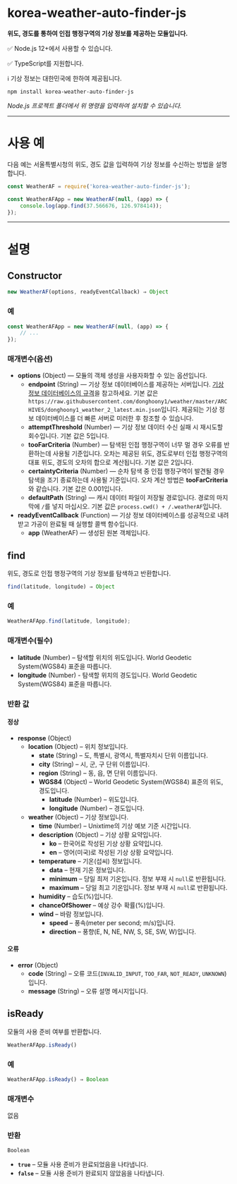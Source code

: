 # korea-weather-auto-finder-js
**위도, 경도를 통하여 인접 행정구역의 기상 정보를 제공하는 모듈입니다.**

✅ Node.js 12+에서 사용할 수 있습니다.

✅ TypeScript를 지원합니다.

ℹ️ 기상 정보는 대한민국에 한하여 제공됩니다.

```
npm install korea-weather-auto-finder-js
```
*Node.js 프로젝트 폴더에서 위 명령을 입력하여 설치할 수 있습니다.*

----

# 사용 예
다음 예는 서울특별시청의 위도, 경도 값을 입력하여 기상 정보를 수신하는 방법을 설명합니다.

```js
const WeatherAF = require('korea-weather-auto-finder-js');

const WeatherAFApp = new WeatherAF(null, (app) => {
    console.log(app.find(37.566676, 126.978414));
});
```

----

# 설명
## Constructor
```js
new WeatherAF(options, readyEventCallback) ⇒ Object
```

### 예
```js
const WeatherAFApp = new WeatherAF(null, (app) => {
    // ...
});
```

### 매개변수(옵션)
- **options** (Object) — 모듈의 객체 생성을 사용자화할 수 있는 옵션입니다.
    - **endpoint** (String) — 기상 정보 데이터베이스를 제공하는 서버입니다. [기상 정보 데이터베이스의 규격](https://github.com/donghoony1/weather/blob/master/README.md)을 참고하세요. 기본 값은 `https://raw.githubusercontent.com/donghoony1/weather/master/ARCHIVES/donghoony1_weather_2_latest.min.json`입니다. 제공되는 기상 정보 데이터베이스를 더 빠른 서버로 미러한 후 참조할 수 있습니다.
    - **attemptThreshold** (Number) — 기상 정보 데이터 수신 실패 시 재시도할 회수입니다. 기본 값은 5입니다.
    - **tooFarCriteria** (Number) — 탐색된 인접 행정구역이 너무 멀 경우 오류를 반환하는데 사용될 기준입니다. 오차는 제공된 위도, 경도로부터 인접 행정구역의 대표 위도, 경도의 오차의 합으로 계산됩니다. 기본 값은 2입니다.
    - **certaintyCriteria** (Number) — 순차 탐색 중 인접 행정구역이 발견될 경우 탐색을 조기 종료하는데 사용될 기준입니다. 오차 계산 방법은 **tooFarCriteria**와 같습니다. 기본 값은 0.001입니다.
    - **defaultPath** (String) — 캐시 데이터 파일이 저장될 경로입니다. 경로의 마지막에 `/`를 넣지 마십시오. 기본 값은 `process.cwd() + /.weatherAF`입니다.
- **readyEventCallback** (Function) — 기상 정보 데이터베이스를 성공적으로 내려받고 가공이 완료될 때 실행할 콜백 함수입니다.
    - **app** (WeatherAF) — 생성된 원본 객체입니다.

## find
위도, 경도로 인접 행정구역의 기상 정보를 탐색하고 반환합니다.

```js
find(latitude, longitude) ⇒ Object
```

### 예
```js
WeatherAFApp.find(latitude, longitude);
```

### 매개변수(필수)
- **latitude** (Number) – 탐색할 위치의 위도입니다. World Geodetic System(WGS84) 표준을 따릅니다.
- **longitude** (Number) - 탐색할 위치의 경도입니다. World Geodetic System(WGS84) 표준을 따릅니다.

### 반환 값
#### 정상
- **response** (Object)
    - **location** (Object) – 위치 정보입니다.
        - **state** (String) – 도, 특별시, 광역시, 특별자치시 단위 이름입니다.
        - **city** (String) – 시, 군, 구 단위 이름입니다.
        - **region** (String) – 동, 읍, 면 단위 이름입니다.
        - **WGS84** (Object) – World Geodetic System(WGS84) 표준의 위도, 경도입니다.
            - **latitude** (Number) – 위도입니다.
            - **longitude** (Number) – 경도입니다.
    - **weather** (Object) – 기상 정보입니다.
        - **time** (Number) – Unixtime의 기상 예보 기준 시간입니다.
        - **description** (Object) – 기상 상황 요약입니다.
            - **ko** – 한국어로 작성된 기상 상황 요약입니다.
            - **en** – 영어(미국)로 작성된 기상 상황 요약입니다.
        - **temperature** – 기온(섭씨) 정보입니다.
            - **data** – 현재 기온 정보입니다.
            - **minimum** – 당일 최저 기온입니다. 정보 부재 시 `null`로 반환됩니다.
            - **maximum** – 당일 최고 기온입니다. 정보 부재 시 `null`로 반환됩니다.
        - **humidity** – 습도(%)입니다.
        - **chanceOfShower** – 예상 강수 확률(%)입니다.
        - **wind** – 바람 정보입니다.
            - **speed** – 풍속(meter per second; m/s)입니다.
            - **direction** – 풍향(E, N, NE, NW, S, SE, SW, W)입니다.

#### 오류
- **error** (Object)
    - **code** (String) – 오류 코드(`INVALID_INPUT`, `TOO_FAR`, `NOT_READY`, `UNKNOWN`)입니다.
    - **message** (String) – 오류 설명 메시지입니다.

## isReady
모듈의 사용 준비 여부를 반환합니다.

```js
WeatherAFApp.isReady()
```

### 예
```js
WeatherAFApp.isReady() ⇒ Boolean
```

### 매개변수
없음

### 반환
`Boolean`
- **`true`** – 모듈 사용 준비가 완료되었음을 나타냅니다.
- **`false`** – 모듈 사용 준비가 완료되지 않았음을 나타냅니다.